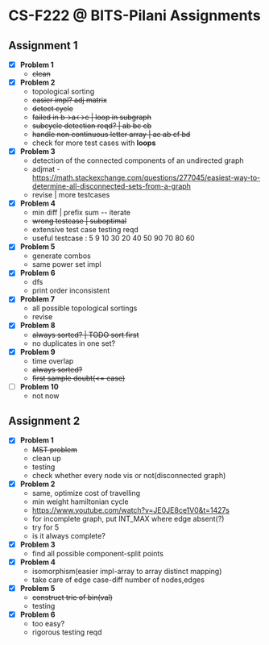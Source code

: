 # CS-F222 @ BITS-Pilani Assignments

## Assignment 1

- [x] **Problem 1**
	- ~~clean~~
- [x] **Problem 2**
	- topological sorting
	- ~~easier impl? adj matrix~~
	- ~~detect cycle~~
	- ~~failed in b->a<->c | loop in subgraph~~
	- ~~subcycle detection reqd? | ab bc cb~~
	- ~~handle non continuous letter array | ac ab cf bd~~
	- check for more test cases with **loops**
- [x] **Problem 3**
	- detection of the connected components of an undirected graph
	- adjmat - https://math.stackexchange.com/questions/277045/easiest-way-to-determine-all-disconnected-sets-from-a-graph
	- revise | more testcases
- [x] **Problem 4**
	- min diff | prefix sum -- iterate
	- ~~wrong testcase | suboptimal~~
	- extensive test case testing reqd
	- useful testcase : 5 9	
10 30 20 40 50 90 70 80 60
- [x] **Problem 5**
	- generate combos
	- same power set impl
- [x] **Problem 6**
	- dfs
	- print order inconsistent
- [x] **Problem 7**
	- all possible topological sortings
	- revise
- [x] **Problem 8**
	- ~~always sorted? | TODO sort first~~
	- no duplicates in one set?
- [x] **Problem 9**
	- time overlap
	- ~~always sorted?~~
	- ~~first sample doubt(<= case)~~
- [ ] **Problem 10**
	- not now
   
## Assignment 2

- [x] **Problem 1**
    - ~~MST problem~~
    - clean up
    - testing
    - check whether every node vis or not(disconnected graph)
- [x] **Problem 2**
    - same, optimize cost of travelling 
    - min weight hamiltonian cycle
    - https://www.youtube.com/watch?v=JE0JE8ce1V0&t=1427s
    - for incomplete graph, put INT_MAX where edge absent(?)
    - try for 5
    - is it always complete?
- [x] **Problem 3**
    - find all possible component-split points
- [x] **Problem 4**
    - isomorphism(easier impl-array to array distinct mapping)
    - take care of edge case-diff number of nodes,edges
- [x] **Problem 5**
    - ~~construct trie of bin(val)~~
    - testing
- [x] **Problem 6**
    - too easy?
    - rigorous testing reqd
